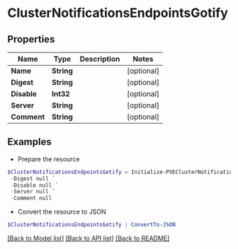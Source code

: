 # ClusterNotificationsEndpointsGotify
## Properties

Name | Type | Description | Notes
------------ | ------------- | ------------- | -------------
**Name** | **String** |  | [optional] 
**Digest** | **String** |  | [optional] 
**Disable** | **Int32** |  | [optional] 
**Server** | **String** |  | [optional] 
**Comment** | **String** |  | [optional] 

## Examples

- Prepare the resource
```powershell
$ClusterNotificationsEndpointsGotify = Initialize-PVEClusterNotificationsEndpointsGotify  -Name null `
 -Digest null `
 -Disable null `
 -Server null `
 -Comment null
```

- Convert the resource to JSON
```powershell
$ClusterNotificationsEndpointsGotify | ConvertTo-JSON
```

[[Back to Model list]](../README.md#documentation-for-models) [[Back to API list]](../README.md#documentation-for-api-endpoints) [[Back to README]](../README.md)

